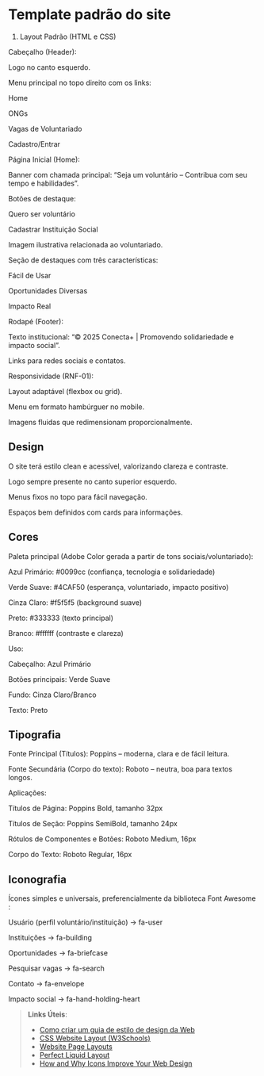 # Template padrão do site

 1. Layout Padrão (HTML e CSS)

Cabeçalho (Header):

Logo no canto esquerdo.

Menu principal no topo direito com os links:

Home

ONGs

Vagas de Voluntariado

Cadastro/Entrar

Página Inicial (Home):

Banner com chamada principal: “Seja um voluntário – Contribua com seu tempo e habilidades”.

Botões de destaque:

Quero ser voluntário

Cadastrar Instituição Social

Imagem ilustrativa relacionada ao voluntariado.

Seção de destaques com três características:

Fácil de Usar

Oportunidades Diversas

Impacto Real

Rodapé (Footer):

Texto institucional: “© 2025 Conecta+ | Promovendo solidariedade e impacto social”.

Links para redes sociais e contatos.

Responsividade (RNF-01):

Layout adaptável (flexbox ou grid).

Menu em formato hambúrguer no mobile.

Imagens fluidas que redimensionam proporcionalmente.
## Design

O site terá estilo clean e acessível, valorizando clareza e contraste.

Logo sempre presente no canto superior esquerdo.

Menus fixos no topo para fácil navegação.

Espaços bem definidos com cards para informações.



## Cores

Paleta principal (Adobe Color gerada a partir de tons sociais/voluntariado):

Azul Primário: #0099cc (confiança, tecnologia e solidariedade)

Verde Suave: #4CAF50 (esperança, voluntariado, impacto positivo)

Cinza Claro: #f5f5f5 (background suave)

Preto: #333333 (texto principal)

Branco: #ffffff (contraste e clareza)

Uso:

Cabeçalho: Azul Primário

Botões principais: Verde Suave

Fundo: Cinza Claro/Branco

Texto: Preto

## Tipografia

Fonte Principal (Títulos): Poppins
 – moderna, clara e de fácil leitura.

Fonte Secundária (Corpo do texto): Roboto
 – neutra, boa para textos longos.

Aplicações:

Títulos de Página: Poppins Bold, tamanho 32px

Títulos de Seção: Poppins SemiBold, tamanho 24px

Rótulos de Componentes e Botões: Roboto Medium, 16px

Corpo do Texto: Roboto Regular, 16px


## Iconografia

Ícones simples e universais, preferencialmente da biblioteca Font Awesome
:

Usuário (perfil voluntário/instituição) → fa-user

Instituições → fa-building

Oportunidades → fa-briefcase

Pesquisar vagas → fa-search

Contato → fa-envelope

Impacto social → fa-hand-holding-heart



> **Links Úteis**:
>
> -  [Como criar um guia de estilo de design da Web](https://edrodrigues.com.br/blog/como-criar-um-guia-de-estilo-de-design-da-web/#)
> - [CSS Website Layout (W3Schools)](https://www.w3schools.com/css/css_website_layout.asp)
> - [Website Page Layouts](http://www.cellbiol.com/bioinformatics_web_development/chapter-3-your-first-web-page-learning-html-and-css/website-page-layouts/)
> - [Perfect Liquid Layout](https://matthewjamestaylor.com/perfect-liquid-layouts)
> - [How and Why Icons Improve Your Web Design](https://usabilla.com/blog/how-and-why-icons-improve-you-web-design/)
>
>
